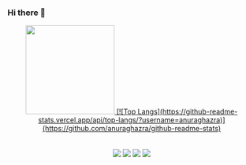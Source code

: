 ### Hi there 👋

<div align="center">
  <a href="https://github.com/Santafosta1999">
  <img height="180em" src="https://github-readme-stats.vercel.app/api?username=Santafosta1999&show_icons=true&theme=tokyonight&include_all_commits=true&count_private=true"/>
  [![Top Langs](https://github-readme-stats.vercel.app/api/top-langs/?username=anuraghazra)](https://github.com/anuraghazra/github-readme-stats)
</div>
  
<div align="center">
  <br> <br>
   <a href="https://www.linkedin.com/in/luizeduardosantafosta" target="_blank"><img src="https://img.shields.io/badge/-LinkedIn-%230077B5?style=for-the-badge&logo=linkedin&logoColor=white"></a>
  <a href ="mailto:dusantafosta@hotmail.com"><img src="https://img.shields.io/badge/-Gmail-%23333?style=for-the-badge&logo=gmail&logoColor=white" target="_blank"></a>
  <a href="https://www.facebook.com/luizeduardo.santafosta" target="_blank"><img src="https://img.shields.io/badge/Facebook-1877F2?style=for-the-badge&logo=facebook&logoColor=white" target="_blank"></a>
  <a href="https://instagram.com/LuizEduardo_1603" target="_blank"><img src="https://img.shields.io/badge/-Instagram-%23E4405F?style=for-the-badge&logo=instagram&logoColor=white" target="_blank"></a>

  <br>
  
  <link rel="stylesheet" href="https://cdn.jsdelivr.net/gh/devicons/devicon@v2.15.1/devicon.min.css">         
  <!--![.NET](https://img.shields.io/badge/.NET-5C2D91.svg?style=for-the-badge&logo=.net&logoColor=white) 
  ![SQL](https://img.shields.io/badge/Sqlserver-07405E.svg?style=for-the-badge&logo=sqlite&logoColor=white) 
  ![JavaScript](https://img.shields.io/badge/javascript-%23323330.svg?style=for-the-badge&logo=javascript&logoColor=%23F7DF1E) 
  ![HTML](https://img.shields.io/badge/html%20-%23E34F26.svg?&style=for-the-badge&logo=html5&logoColor=white) 
  ![CSS](https://img.shields.io/badge/css%20-%231572B6.svg?&style=for-the-badge&logo=css3&logoColor=white)
  ![NodeJS](https://img.shields.io/badge/node.js-6DA55F?style=for-the-badge&logo=node.js&logoColor=white)-->
 
</div>
